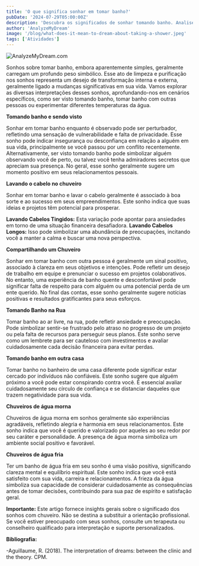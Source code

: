 ```yaml
---
title: 'O que significa sonhar em tomar banho?'
pubDate: '2024-07-29T05:00:00Z'
description: 'Descubra os significados de sonhar tomando banho. Analise as interpretações de acordo com o contexto: tomar banho e ser visto, lavar o cabelo, tomar banho na rua, com água fria, entre outros.'
author: 'AnalyzeMyDream'
image: '/blog/what-does-it-mean-to-dream-about-taking-a-shower.jpeg'
tags: ['Atividades']
---
```


![AnalyzeMyDream.com](/blog/what-does-it-mean-to-dream-about-taking-a-shower.jpeg)


Sonhos sobre tomar banho, embora aparentemente simples, geralmente carregam um profundo peso simbólico. Esse ato de limpeza e purificação nos sonhos representa um desejo de transformação interna e externa, geralmente ligado a mudanças significativas em sua vida. Vamos explorar as diversas interpretações desses sonhos, aprofundando-nos em cenários específicos, como ser visto tomando banho, tomar banho com outras pessoas ou experimentar diferentes temperaturas da água.

**Tomando banho e sendo visto**

Sonhar em tomar banho enquanto é observado pode ser perturbador, refletindo uma sensação de vulnerabilidade e falta de privacidade. Esse sonho pode indicar insegurança ou desconfiança em relação a alguém em sua vida, principalmente se você passou por um conflito recentemente. Alternativamente, ser visto tomando banho pode simbolizar alguém observando você de perto, ou talvez você tenha admiradores secretos que apreciam sua presença. No geral, esse sonho geralmente sugere um momento positivo em seus relacionamentos pessoais.

**Lavando o cabelo no chuveiro**

Sonhar em tomar banho e lavar o cabelo geralmente é associado à boa sorte e ao sucesso em seus empreendimentos. Este sonho indica que suas ideias e projetos têm potencial para prosperar. 

**Lavando Cabelos Tingidos:** Esta variação pode apontar para ansiedades em torno de uma situação financeira desafiadora. 
**Lavando Cabelos Longos:** Isso pode simbolizar uma abundância de preocupações, incitando você a manter a calma e buscar uma nova perspectiva.

**Compartilhando um Chuveiro**

Sonhar em tomar banho com outra pessoa é geralmente um sinal positivo, associado à clareza em seus objetivos e intenções. Pode refletir um desejo de trabalho em equipe e prenunciar o sucesso em projetos colaborativos. No entanto, uma experiência de banho quente e desconfortável pode significar falta de respeito para com alguém ou uma potencial perda de um ente querido. No final das contas, esse sonho geralmente sugere notícias positivas e resultados gratificantes para seus esforços.

**Tomando Banho na Rua**

Tomar banho ao ar livre, na rua, pode refletir ansiedade e preocupação. Pode simbolizar sentir-se frustrado pelo atraso no progresso de um projeto ou pela falta de recursos para perseguir seus planos. Este sonho serve como um lembrete para ser cauteloso com investimentos e avaliar cuidadosamente cada decisão financeira para evitar perdas.

**Tomando banho em outra casa**

Tomar banho no banheiro de uma casa diferente pode significar estar cercado por indivíduos não confiáveis. Este sonho sugere que alguém próximo a você pode estar conspirando contra você. É essencial avaliar cuidadosamente seu círculo de confiança e se distanciar daqueles que trazem negatividade para sua vida.

**Chuveiros de água morna**

Chuveiros de água morna em sonhos geralmente são experiências agradáveis, refletindo alegria e harmonia em seus relacionamentos. Este sonho indica que você é querido e valorizado por aqueles ao seu redor por seu caráter e personalidade. A presença de água morna simboliza um ambiente social positivo e favorável.

**Chuveiros de água fria**

Ter um banho de água fria em seu sonho é uma visão positiva, significando clareza mental e equilíbrio espiritual. Este sonho indica que você está satisfeito com sua vida, carreira e relacionamentos. A frieza da água simboliza sua capacidade de considerar cuidadosamente as consequências antes de tomar decisões, contribuindo para sua paz de espírito e satisfação geral.

**Importante:** Este artigo fornece insights gerais sobre o significado dos sonhos com chuveiro. Não se destina a substituir a orientação profissional. Se você estiver preocupado com seus sonhos, consulte um terapeuta ou conselheiro qualificado para interpretação e suporte personalizados.

**Bibliografia:**

-Aguillaume, R. (2018). The interpretation of dreams: between the clinic and the theory. CPM.